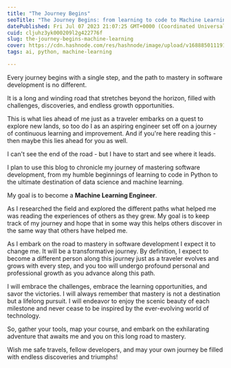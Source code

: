 ```yaml
---
title: "The Journey Begins"
seoTitle: "The Journey Begins: from learning to code to Machine Learning Engineer"
datePublished: Fri Jul 07 2023 21:07:25 GMT+0000 (Coordinated Universal Time)
cuid: cljuhz3yk000209l2g422776f
slug: the-journey-begins-machine-learning
cover: https://cdn.hashnode.com/res/hashnode/image/upload/v1688850111918/cb6b60c9-5c1d-449e-b19f-4bf35684e3fa.jpeg
tags: ai, python, machine-learning

---
```


Every journey begins with a single step, and the path to mastery in software development is no different.

It is a long and winding road that stretches beyond the horizon, filled with challenges, discoveries, and endless growth opportunities. 

This is what lies ahead of me just as a traveler embarks on a quest to explore new lands, so too do I as an aspiring engineer set off on a journey of continuous learning and improvement. And if you're here reading this - then maybe this lies ahead for you as well.

I can't see the end of the road - but I have to start and see where it leads.

I plan to use this blog to chronicle my journey of mastering software development, from my humble beginnings of learning to code in Python to the ultimate destination of data science and machine learning. 

My goal is to become a **Machine Learning Engineer**.  

As I researched the field and explored the different paths what helped me was reading the experiences of others as they grew. My goal is to keep track of my journey and hope that in some way this helps others discover in the same way that others have helped me.

As I embark on the road to mastery in software development I expect it to change me. It will be a transformative journey. By definition, I expect to become a different person along this journey just as a traveler evolves and grows with every step, and you too will undergo profound personal and professional growth as you advance along this path. 

I will embrace the challenges, embrace the learning opportunities, and savor the victories. I will always remember that mastery is not a destination but a lifelong pursuit. I will endeavor to enjoy the scenic beauty of each milestone and never cease to be inspired by the ever-evolving world of technology. 

So, gather your tools, map your course, and embark on the exhilarating adventure that awaits me and you on this long road to mastery.

Wish me safe travels, fellow developers, and may your own journey be filled with endless discoveries and triumphs!